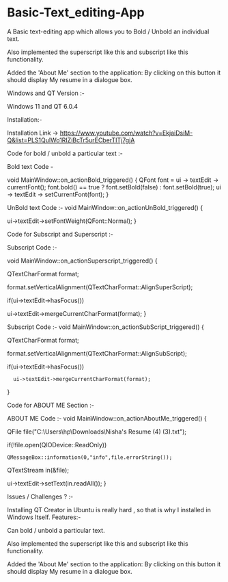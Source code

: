 # Basic-Text_editing-App


A Basic text-editing app which allows you to Bold / Unbold an individual text.

Also implemented the superscript like this and subscript like this functionality.

Added the 'About Me' section to the application: By clicking on this button it should display My resume in a dialogue box.

Windows and QT Version :-

Windows 11 and QT 6.0.4

Installation:-

Installation Link -> https://www.youtube.com/watch?v=EkjaiDsiM-Q&list=PLS1QulWo1RIZiBcTr5urECberTITj7gjA

Code for bold / unbold a particular text :-

Bold text Code -

void MainWindow::on_actionBold_triggered()
{
    QFont font = ui -> textEdit -> currentFont();
    font.bold() == true ? font.setBold(false) : font.setBold(true);
    ui -> textEdit -> setCurrentFont(font);
}

UnBold text Code :-
void MainWindow::on_actionUnBold_triggered() {

 ui->textEdit->setFontWeight(QFont::Normal);
}

Code for Subscript and Superscript :-

Subscript Code :-

void MainWindow::on_actionSuperscript_triggered() {

QTextCharFormat format;

format.setVerticalAlignment(QTextCharFormat::AlignSuperScript);

if(ui->textEdit->hasFocus())

   ui->textEdit->mergeCurrentCharFormat(format);
}

Subscript Code :-
void MainWindow::on_actionSubScript_triggered() {

   QTextCharFormat format;
  
   format.setVerticalAlignment(QTextCharFormat::AlignSubScript);
  
   if(ui->textEdit->hasFocus())
  
      ui->textEdit->mergeCurrentCharFormat(format);
}

Code for ABOUT ME Section :-

ABOUT ME Code :-
void MainWindow::on_actionAboutMe_triggered() {

QFile file("C:\\Users\\hp\\Downloads\\Nisha's Resume (4) (3).txt");

if(!file.open(QIODevice::ReadOnly))

    QMessageBox::information(0,"info",file.errorString());
    
QTextStream in(&file);


ui->textEdit->setText(in.readAll());
}

Issues / Challenges ? :-

Installing QT Creator in Ubuntu is really hard , so that is why I installed in Windows Itself.
Features:-

Can bold / unbold a particular text.

Also implemented the superscript like this and subscript like this functionality.

Added the 'About Me' section to the application: By clicking on this button it should display My resume in a dialogue box.
